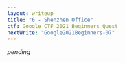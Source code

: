 ```yaml
---
layout: writeup
title: "6 - Shenzhen Office"
ctf: Google CTF 2021 Beginners Quest
nextWrite: "Google2021Beginners-07"
---
```

*pending*

